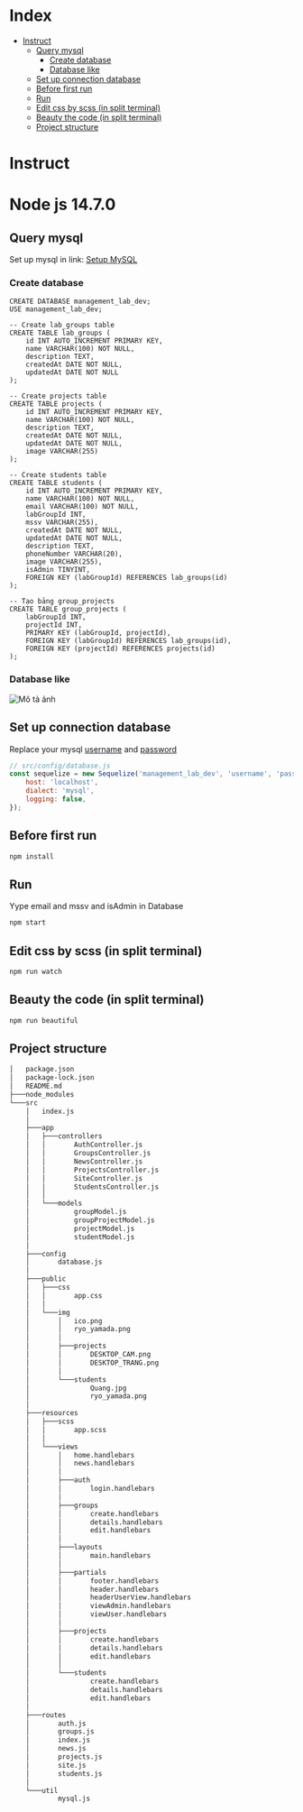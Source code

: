 # Index
- [Instruct](#instruct)
  - [Query mysql](#query-mysql)
    - [Create database](#create-database)
    - [Database like](#database-like)
  - [Set up connection database](#set-up-connection-database)
  - [Before first run](#before-first-run)
  - [Run](#run)
  - [Edit css by scss (in split terminal)](#edit-css-by-scss-in-split-terminal)
  - [Beauty the code (in split terminal)](#beauty-the-code-in-split-terminal)
  - [Project structure](#project-structure)

# Instruct
# Node js 14.7.0
## Query mysql

Set up mysql in link: [Setup MySQL](https://drive.google.com/file/d/1MjvESVyQR_AgovRXl_KEnkTnpnA7ydRt/view?usp=sharing)

### Create database

```mysql
CREATE DATABASE management_lab_dev;
USE management_lab_dev;

-- Create lab_groups table
CREATE TABLE lab_groups (
    id INT AUTO_INCREMENT PRIMARY KEY,
    name VARCHAR(100) NOT NULL,
    description TEXT,
    createdAt DATE NOT NULL,
    updatedAt DATE NOT NULL
);

-- Create projects table
CREATE TABLE projects (
    id INT AUTO_INCREMENT PRIMARY KEY,
    name VARCHAR(100) NOT NULL,
    description TEXT,
    createdAt DATE NOT NULL,
    updatedAt DATE NOT NULL,
    image VARCHAR(255)
);

-- Create students table
CREATE TABLE students (
    id INT AUTO_INCREMENT PRIMARY KEY,
    name VARCHAR(100) NOT NULL,
    email VARCHAR(100) NOT NULL,
    labGroupId INT,
    mssv VARCHAR(255),
    createdAt DATE NOT NULL,
    updatedAt DATE NOT NULL,
    description TEXT,
    phoneNumber VARCHAR(20),
    image VARCHAR(255),
    isAdmin TINYINT,
    FOREIGN KEY (labGroupId) REFERENCES lab_groups(id)
);

-- Tạo bảng group_projects
CREATE TABLE group_projects (
    labGroupId INT,
    projectId INT,
    PRIMARY KEY (labGroupId, projectId),
    FOREIGN KEY (labGroupId) REFERENCES lab_groups(id),
    FOREIGN KEY (projectId) REFERENCES projects(id)
);
```
### Database like
![Mô tả ảnh](https://github.com/Quanghusst/Lab-management/blob/main/database%20lab%20management.png)




## Set up connection database
Replace your mysql [username](https://github.com/Quanghusst/Lab-management/blob/main/database%20lab%20management.png) and [password](https://github.com/Quanghusst/Lab-management/blob/main/database%20lab%20management.png)
```javascript
// src/config/database.js
const sequelize = new Sequelize('management_lab_dev', 'username', 'password', {
    host: 'localhost',
    dialect: 'mysql',
    logging: false,
});
```

## Before first run
```bash
npm install 
```

## Run
Yype email and mssv and isAdmin in Database
```bash
npm start
```


## Edit css by scss (in split terminal)
```bash
npm run watch
```


## Beauty the code (in split terminal)
```bash
npm run beautiful
```

## Project structure

```txt
│   package.json
│   package-lock.json
│   README.md
├───node_modules
└───src
    │   index.js
    │
    ├───app
    │   ├───controllers
    │   │       AuthController.js
    │   │       GroupsController.js
    │   │       NewsController.js
    │   │       ProjectsController.js
    │   │       SiteController.js
    │   │       StudentsController.js
    │   │
    │   └───models
    │           groupModel.js
    │           groupProjectModel.js
    │           projectModel.js
    │           studentModel.js
    │
    ├───config
    │       database.js
    │
    ├───public
    │   ├───css
    │   │       app.css
    │   │
    │   └───img
    │       │   ico.png
    │       │   ryo_yamada.png
    │       │
    │       ├───projects
    │       │       DESKTOP_CAM.png
    │       │       DESKTOP_TRANG.png
    │       │
    │       └───students
    │               Quang.jpg
    │               ryo_yamada.png
    │
    ├───resources
    │   ├───scss
    │   │       app.scss
    │   │
    │   └───views
    │       │   home.handlebars
    │       │   news.handlebars
    │       │
    │       ├───auth
    │       │       login.handlebars
    │       │
    │       ├───groups
    │       │       create.handlebars
    │       │       details.handlebars
    │       │       edit.handlebars
    │       │
    │       ├───layouts
    │       │       main.handlebars
    │       │
    │       ├───partials
    │       │       footer.handlebars
    │       │       header.handlebars
    │       │       headerUserView.handlebars
    │       │       viewAdmin.handlebars
    │       │       viewUser.handlebars
    │       │
    │       ├───projects
    │       │       create.handlebars
    │       │       details.handlebars
    │       │       edit.handlebars
    │       │
    │       └───students
    │               create.handlebars
    │               details.handlebars
    │               edit.handlebars
    │
    ├───routes
    │       auth.js
    │       groups.js
    │       index.js
    │       news.js
    │       projects.js
    │       site.js
    │       students.js
    │
    └───util
            mysql.js
```

